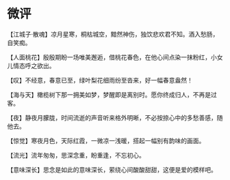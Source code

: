 # 微评

【江城子·散魂】凉月星寒，桐枯城空，黯然神伤，独饮悲欢君不知。酒入愁肠，自笑痴。 

【人面桃花】殷殷期盼一场唯美邂逅，借桃花春色，在他心间点染一抹粉红，小女儿情态呼之欲出。 

【叹】不经意，春意已至，绿叶梨花细雨纷至沓来，好一幅春意盎然！ 

【海与天】橄榄树下那一拥美如梦，梦醒即是离别时。愿你终成归人，不再是过客。 

【夜】静夜月朦胧，时间流逝的声音听来格外明晰，不必按捺心中的多愁善感，随他去。 

【惊觉】寒夜月色，天际红霞，一微凉一浅暖，搭起一幅别有韵味的画面。 

【流光】流年匆匆，思深念重，盼重逢，不忘初心。 

【意味深长】思念是如此的意味深长，萦绕心间酸酸甜甜，这便是爱的模样吧。